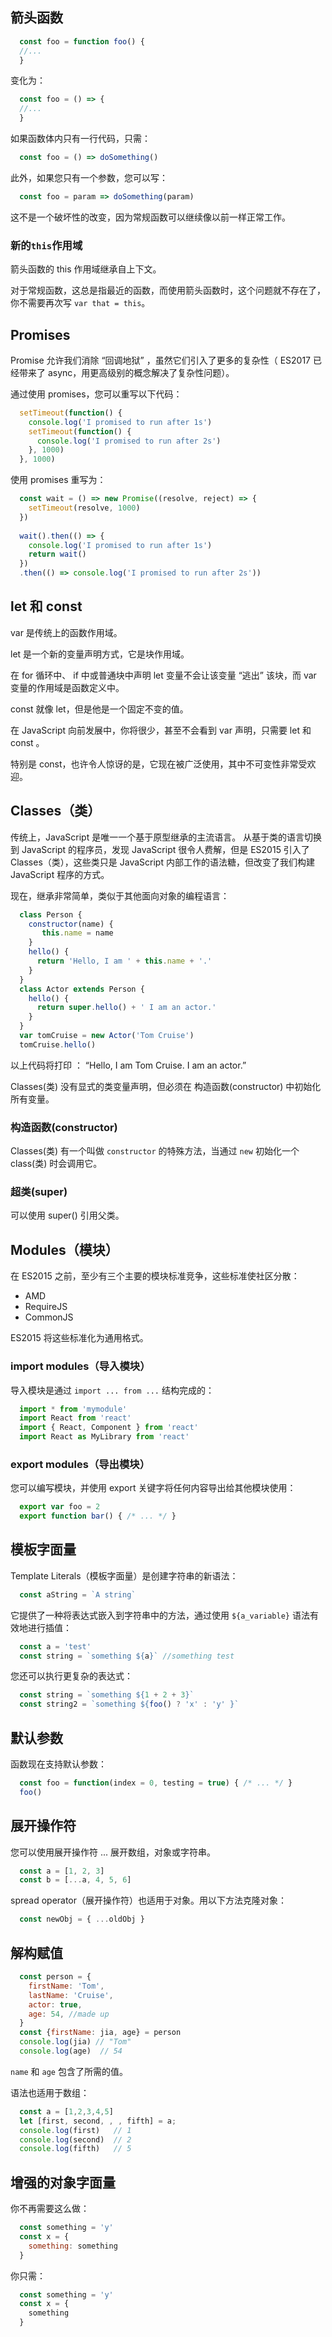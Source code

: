 ## 箭头函数
```js
  const foo = function foo() {
  //...
  }
```
变化为：
```js
  const foo = () => {
  //...
  }
```
如果函数体内只有一行代码，只需：
```js
  const foo = () => doSomething()
```
此外，如果您只有一个参数，您可以写：
```js
  const foo = param => doSomething(param)
```

这不是一个破坏性的改变，因为常规函数可以继续像以前一样正常工作。

### 新的`this`作用域

箭头函数的 this 作用域继承自上下文。

对于常规函数，这总是指最近的函数，而使用箭头函数时，这个问题就不存在了，你不需要再次写 `var that = this`。

## Promises
Promise 允许我们消除 “回调地狱” ，虽然它们引入了更多的复杂性（ ES2017 已经带来了 async，用更高级别的概念解决了复杂性问题）。

通过使用 promises，您可以重写以下代码：
```js
  setTimeout(function() {
    console.log('I promised to run after 1s')
    setTimeout(function() {
      console.log('I promised to run after 2s')
    }, 1000)
  }, 1000)
```
使用 promises 重写为：
```js
  const wait = () => new Promise((resolve, reject) => {
    setTimeout(resolve, 1000)
  })
  
  wait().then(() => {
    console.log('I promised to run after 1s')
    return wait()
  })
  .then(() => console.log('I promised to run after 2s'))
```
## let 和 const
var 是传统上的函数作用域。

let 是一个新的变量声明方式，它是块作用域。

在 for 循环中、 if 中或普通块中声明 let 变量不会让该变量 “逃出” 该块，而 var 变量的作用域是函数定义中。

const 就像 let，但是他是一个固定不变的值。

在 JavaScript 向前发展中，你将很少，甚至不会看到 var 声明，只需要 let 和 const 。

特别是 const，也许令人惊讶的是，它现在被广泛使用，其中不可变性非常受欢迎。

## Classes（类）
传统上，JavaScript 是唯一一个基于原型继承的主流语言。 从基于类的语言切换到 JavaScript 的程序员，发现 JavaScript 很令人费解，但是 ES2015 引入了 Classes（类），这些类只是 JavaScript 内部工作的语法糖，但改变了我们构建 JavaScript 程序的方式。

现在，继承非常简单，类似于其他面向对象的编程语言：
```js
  class Person {
    constructor(name) {
       this.name = name
    }
    hello() {
      return 'Hello, I am ' + this.name + '.'
    }
  }
  class Actor extends Person {
    hello() {
      return super.hello() + ' I am an actor.'
    }
  }
  var tomCruise = new Actor('Tom Cruise')
  tomCruise.hello()
```
以上代码将打印 ： “Hello, I am Tom Cruise. I am an actor.”

Classes(类) 没有显式的类变量声明，但必须在 构造函数(constructor) 中初始化所有变量。

### 构造函数(constructor)
Classes(类) 有一个叫做 `constructor` 的特殊方法，当通过 `new` 初始化一个 class(类) 时会调用它。

### 超类(super)
可以使用 super() 引用父类。

## Modules（模块）
在 ES2015 之前，至少有三个主要的模块标准竞争，这些标准使社区分散：
  - AMD
  - RequireJS
  - CommonJS

ES2015 将这些标准化为通用格式。


### import modules（导入模块）
导入模块是通过 `import ... from ...` 结构完成的：
```js
  import * from 'mymodule'
  import React from 'react'
  import { React, Component } from 'react'
  import React as MyLibrary from 'react'
```

### export modules（导出模块）
您可以编写模块，并使用 export 关键字将任何内容导出给其他模块使用：
```js
  export var foo = 2
  export function bar() { /* ... */ }
```

## 模板字面量
Template Literals（模板字面量）是创建字符串的新语法：
```js
  const aString = `A string`
```

它提供了一种将表达式嵌入到字符串中的方法，通过使用 `${a_variable}` 语法有效地进行插值：

```js
  const a = 'test'
  const string = `something ${a}` //something test
```

您还可以执行更复杂的表达式：
```js
  const string = `something ${1 + 2 + 3}`
  const string2 = `something ${foo() ? 'x' : 'y' }`
```

## 默认参数
函数现在支持默认参数：
```js
  const foo = function(index = 0, testing = true) { /* ... */ }
  foo()
```

## 展开操作符
您可以使用展开操作符 ... 展开数组，对象或字符串。
```js
  const a = [1, 2, 3]
  const b = [...a, 4, 5, 6]
```
spread operator（展开操作符）也适用于对象。用以下方法克隆对象：

```js
  const newObj = { ...oldObj }
```

## 解构赋值
```js
  const person = {
    firstName: 'Tom',
    lastName: 'Cruise',
    actor: true,
    age: 54, //made up
  }
  const {firstName: jia, age} = person
  console.log(jia) // "Tom"
  console.log(age)  // 54
```
`name` 和 `age` 包含了所需的值。

语法也适用于数组：
```js
  const a = [1,2,3,4,5]
  let [first, second, , , fifth] = a;
  console.log(first)   // 1
  console.log(second)  // 2
  console.log(fifth)   // 5
```

## 增强的对象字面量
你不再需要这么做：
```js
  const something = 'y'
  const x = {
    something: something
  }
```
你只需：
```js
  const something = 'y'
  const x = {
    something
  }
```
